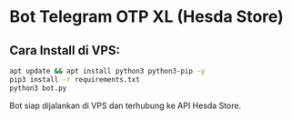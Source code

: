 # Bot Telegram OTP XL (Hesda Store)
## Cara Install di VPS:
```bash
apt update && apt install python3 python3-pip -y
pip3 install -r requirements.txt
python3 bot.py
```
Bot siap dijalankan di VPS dan terhubung ke API Hesda Store.
